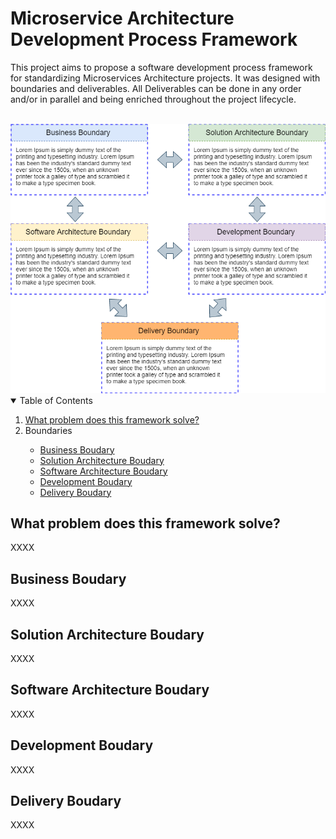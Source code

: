 # Microservice Architecture Development Process Framework

This project aims to propose a software development process framework for standardizing Microservices Architecture projects. It was designed with boundaries and deliverables. All Deliverables can be done in any order and/or in parallel and being enriched throughout the project lifecycle.<br><br>

<img src="Software Development Process Framework - boundaries.png">

<!-- TABLE OF CONTENTS -->
<details open="open">
  <summary>Table of Contents</summary>
  <ol>
    <li>
      <a href="#what-problem-does-this-framework-solve">What problem does this framework solve?</a>
    </li>
    <li>
       <a>Boundaries</a>
    </li>
    <ul>
      <li>
        <a href="#business-boudary">Business Boudary</a>
      </li>
      <li>
        <a href="#solution-architecture-boudary">Solution Architecture Boudary</a>
      </li>
      <li>
        <a href="#software-architecture-boudary">Software Architecture Boudary</a>
      </li>
	  <li>
        <a href="#development-boudary">Development Boudary</a>
      </li>
      </li>
	  <li>
        <a href="#delivery-boudary">Delivery Boudary</a>
      </li>
    </ul>
  </ol>
</details>

## What problem does this framework solve?
XXXX

## Business Boudary
XXXX

## Solution Architecture Boudary
XXXX

## Software Architecture Boudary
XXXX

## Development Boudary
XXXX

## Delivery Boudary
XXXX
